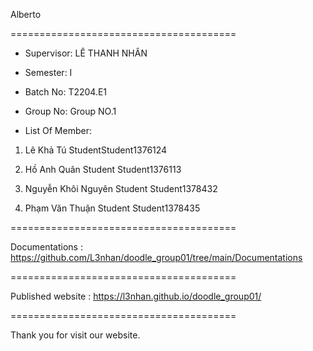 Alberto

=======================================

+ Supervisor: LÊ THANH NHÂN

+ Semester: I

+ Batch No: T2204.E1

+ Group No: Group NO.1

+ List Of Member:

1. Lê Khả Tú
StudentStudent1376124

2. Hồ Anh Quân
Student Student1376113

3. Nguyễn Khôi Nguyên
Student Student1378432

3. Phạm Văn Thuận
Student Student1378435

=======================================

Documentations : https://github.com/L3nhan/doodle_group01/tree/main/Documentations

=======================================

Published website : https://l3nhan.github.io/doodle_group01/

=======================================

Thank you for visit our website.
